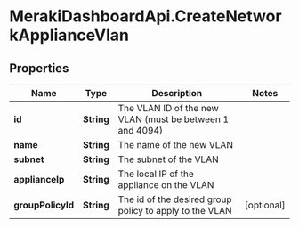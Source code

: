 # MerakiDashboardApi.CreateNetworkApplianceVlan

## Properties
Name | Type | Description | Notes
------------ | ------------- | ------------- | -------------
**id** | **String** | The VLAN ID of the new VLAN (must be between 1 and 4094) | 
**name** | **String** | The name of the new VLAN | 
**subnet** | **String** | The subnet of the VLAN | 
**applianceIp** | **String** | The local IP of the appliance on the VLAN | 
**groupPolicyId** | **String** | The id of the desired group policy to apply to the VLAN | [optional] 


